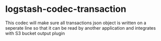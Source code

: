 # logstash-codec-transaction
This codec will make sure all transactions json object is written on a seperate line so that it can be read by another application and integrates with S3 bucket output plugin
